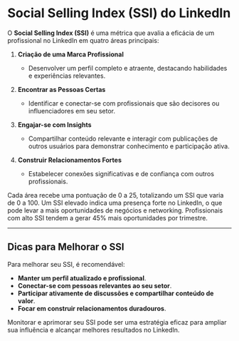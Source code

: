 # Social Selling Index (SSI) do LinkedIn

O **Social Selling Index (SSI)** é uma métrica que avalia a eficácia de um profissional no LinkedIn em quatro áreas principais:

1. **Criação de uma Marca Profissional**
   - Desenvolver um perfil completo e atraente, destacando habilidades e experiências relevantes.

2. **Encontrar as Pessoas Certas**
   - Identificar e conectar-se com profissionais que são decisores ou influenciadores em seu setor.

3. **Engajar-se com Insights**
   - Compartilhar conteúdo relevante e interagir com publicações de outros usuários para demonstrar conhecimento e participação ativa.

4. **Construir Relacionamentos Fortes**
   - Estabelecer conexões significativas e de confiança com outros profissionais.

Cada área recebe uma pontuação de 0 a 25, totalizando um SSI que varia de 0 a 100. Um SSI elevado indica uma presença forte no LinkedIn, o que pode levar a mais oportunidades de negócios e networking. Profissionais com alto SSI tendem a gerar 45% mais oportunidades por trimestre.

---

## Dicas para Melhorar o SSI

Para melhorar seu SSI, é recomendável:

- **Manter um perfil atualizado e profissional**.
- **Conectar-se com pessoas relevantes ao seu setor**.
- **Participar ativamente de discussões e compartilhar conteúdo de valor**.
- **Focar em construir relacionamentos duradouros**.

Monitorar e aprimorar seu SSI pode ser uma estratégia eficaz para ampliar sua influência e alcançar melhores resultados no LinkedIn.
